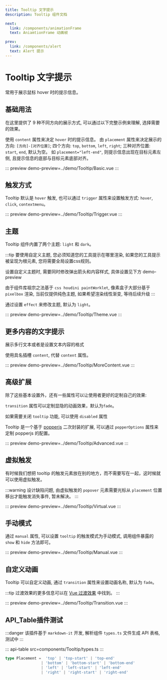 ```yaml
---
title: Tooltip 文字提示
description: Tooltip 组件文档

next:
  link: /components/animationFrame
  text: AniamtionFrame 动画帧

prev:
  link: /components/alert
  text: Alert 提示
---
```


# Tooltip 文字提示

常用于展示鼠标 hover 时的提示信息。

## 基础用法

在这里提供了 9 种不同方向的展示方式, 可以通过以下完整示例来理解, 选择需要的效果。

使用 `content` 属性来决定 `hover` 时的提示信息。 由 `placement` 属性来决定展示的方向: `[方向]-[对齐位置]`; 四个方向: `top`, `bottom`, `left`, `right`; 三种对齐位置: `start`, `end`, 默认为空。 如 `placement="left-end"`, 则提示信息出现在目标元素左侧, 且提示信息的底部与目标元素底部对齐。

::: preview
demo-preview=../demo/Tooltip/Basic.vue
:::

## 触发方式

Tooltip 默认是 `hover` 触发, 也可以通过 `trigger` 属性来设置触发方式: `hover`, `click`, `contextmenu`。

::: preview
demo-preview=../demo/Tooltip/Trigger.vue
:::

## 主题

Tooltip 组件内置了两个主题: `light` 和 `dark`。

:::tip
要使用自定义主题, 您必须知道您的工具提示在哪里渲染, 如果您的工具提示被呈现为根元素, 您将需要全局设置css规则。

设置自定义主题时, 需要同时修改弹出箭头和内容样式, 具体设置见下方 demo-preview

由于组件库祖宗之法基于 `css houdini paintWorklet`, 像素盒子大部分基于 `pixelbox` 渲染, 当前仅提供纯色主题, 如果希望渲染线性渐变, 等待后续升级
:::

通过设置 `effect` 来修改主题, 默认为 `light`。

::: preview
demo-preview=../demo/Tooltip/Theme.vue
:::

## 更多内容的文字提示

展示多行文本或者是设置文本内容的格式

使用具名插槽 `content`, 代替 `content` 属性。

::: preview
demo-preview=../demo/Tooltip/MoreContent.vue
:::

## 高级扩展

除了这些基本设置外，还有一些属性可以让使用者更好的定制自己的效果:

`transition` 属性可以定制显隐的动画效果，默认为`fade`。

如果需要关闭 `tooltip` 功能, 可以使用 `disabled` 属性

Tooltip 是一个基于 [popperjs](https://popper.js.org/docs/v2/) 二次封装的扩展, 可以通过 `popperOptions` 属性来定制 popperjs 的配置。

::: preview
demo-preview=../demo/Tooltip/Advanced.vue
:::

## 虚拟触发

有时候我们想把 tooltip 的触发元素放在别的地方，而不需要写在一起，这时候就可以使用虚拟触发。

:::warning
设计缺陷问题, 由虚拟触发的 `popover` 元素需要光标从 `placement` 位置移出才能触发消失事件, 暂未解决。
:::

::: preview
demo-preview=../demo/Tooltip/Virtual.vue
:::

## 手动模式

通过 `manual` 属性, 可以设置 `tooltip` 的触发模式为手动模式, 调用组件暴露的 `show` 和 `hide` 方法即可。

::: preview
demo-preview=../demo/Tooltip/Manual.vue
:::

## 自定义动画

Tooltip 可以自定义动画, 通过 `transition` 属性来设置动画名称, 默认为 `fade`。

:::tip
过渡效果的更多信息可以在 [Vue 过渡效果](https://vuejs.org/guide/built-ins/transition.html#css-based-transitions) 中找到。
:::

::: preview
demo-preview=../demo/Tooltip/Transition.vue
:::

## API_Table插件测试

:::danger
该插件基于 `markdown-it` 开发, 解析组件 `types.ts` 文件生成 API 表格, 测试中
:::

::: api-table src=components/Tooltip/types.ts
:::

```ts
type Placement =  'top' | 'top-start' | 'top-end' 
                | 'bottom' | 'bottom-start' | 'bottom-end' 
                | 'left' | 'left-start' | 'left-end' 
                | 'right' | 'right-start' | 'right-end'
```